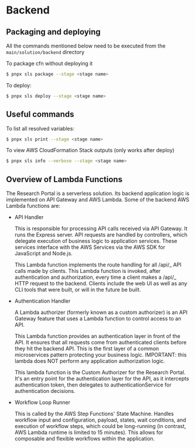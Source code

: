 # Backend

## Packaging and deploying

All the commands mentioned below need to be executed from the `main/solution/backend` directory

To package cfn without deploying it

```bash
$ pnpx sls package --stage <stage name>
```

To deploy:

```bash
$ pnpx sls deploy --stage <stage name>
```

## Useful commands

To list all resolved variables:

```bash
$ pnpx sls print --stage <stage name>
```

To view AWS CloudFormation Stack outputs (only works after deploy)
```bash
$ pnpx sls info --verbose --stage <stage name>
```


## Overview of Lambda Functions

The Research Portal is a serverless solution. Its backend application logic is implemented on API Gateway and AWS Lambda. Some of the backend AWS Lambda functions are:

- API Handler

  This is responsible for processing API calls received via API Gateway. It runs the Express server. API requests are handled by controllers, which delegate execution of business logic to application services. These services interface with the AWS Services via the AWS SDK for JavaScript and Node.js.

  This Lambda function implements the route handling for all /api/_ API calls made by clients. This Lambda function is invoked, after authentication and authorization, every time a client makes a /api/_ HTTP request to the backend. Clients include the web UI as well as any CLI tools that were built, or will in the future be built.

- Authentication Handler

  A Lambda authorizer (formerly known as a custom authorizer) is an API Gateway feature that uses a Lambda function to control access to an API.

  This Lambda function provides an authentication layer in front of the API. It ensures that all requests come from authenticated clients before they hit the backend API. This is the first layer of a common microservices pattern protecting your business logic. IMPORTANT: this lambda does NOT perform any application authorization logic.

  This lambda function is the Custom Authorizer for the Research Portal. It's an entry point for the authentication layer for the API, as it intercepts authentication token, then delegates to authenticationService for authentication decisions.

- Workflow Loop Runner

  This is called by the AWS Step Functions' State Machine. Handles workflow input and configuration, payload, states, wait conditions, and execution of workflow steps, which could be long-running (in contrast, AWS Lambda runtime is limited to 15 minutes). This allows for composable and flexible workflows within the application.
